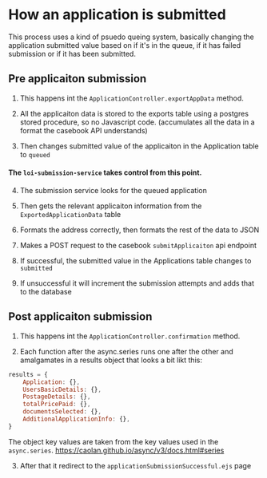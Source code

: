 
# How an application is submitted

This process uses a kind of psuedo queing system, basically changing the application submitted value based on if it's in the queue, if it has failed submission or if it has been submitted.

## Pre applicaiton submission

1. This happens int the `ApplicationController.exportAppData` method.

2. All the applicaiton data is stored to the exports table using a postgres stored procedure, so no Javascript code.
(accumulates all the data in a format the casebook API understands)

3. Then changes submitted value of the applicaiton in the Application table to `queued`


#### The `loi-submission-service` takes control from this point.

4. The submission service looks for the queued application

5. Then gets the relevant applicaiton information from the `ExportedApplicationData` table

6. Formats the address correctly, then formats the rest of the data to JSON

7. Makes a POST request to the casebook `submitApplicaiton` api endpoint

8. If successful, the submitted value in the Applications table changes to `submitted`

9. If unsuccessful it will increment the submission attempts and adds that to the database


## Post applicaiton submission

1. This happens int the `ApplicationController.confirmation` method.

2. Each function after the async.series runs one after the other and amalgamates in a results object that looks a bit likt this:

```js
results = {
    Application: {},
    UsersBasicDetails: {},
    PostageDetails: {},
    totalPricePaid: {},
    documentsSelected: {},
    AdditionalApplicationInfo: {},
}
```

The object key values are taken from the key values used in the `async.series`.
https://caolan.github.io/async/v3/docs.html#series

3. After that it redirect to the `applicationSubmissionSuccessful.ejs` page
